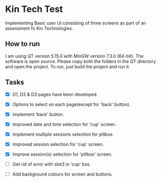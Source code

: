 # Kin Tech Test
Implementing Basic user UI consisting of three screens as part of an assessment fo Kin Technologies.


## How to run

I am using QT version 5.15.0 with MinGW version 7.3.0 (64-bit). The software is open source. Please copy both the folders in the QT directory and open the project. To run, just build the project and run it.


## Tasks 

- [x] D1, D2 & D3 pages have been developed.
- [x] Options to select on each page(except for 'back' button).
- [x] Implement 'back' button.
- [x] Improved date and time selection for 'cup' screen.
- [x] Implement multiple sessions selection for pillbox.
- [x] Improved session selection for 'cup' screen.
- [x] Improve session(s) selection for 'pillbox' screen.
- [ ] Get rid of error with slot3 in 'cup' box.
- [ ] Add background colours for screen and buttons.


